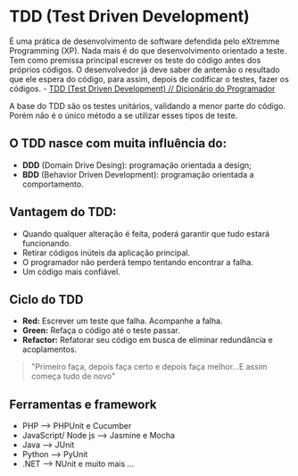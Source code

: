 # TDD (Test Driven Development)
É uma prática de desenvolvimento de software defendida pelo eXtremme Programming (XP). Nada mais é do que desenvolvimento orientado a teste. Tem como premissa principal escrever os teste do código antes dos próprios códigos. O desenvolvedor já deve saber de antemão o resultado que ele espera do código, para assim, depois de codificar o testes, fazer os códigos. - [TDD (Test Driven Development) // Dicionário do Programador][1]

A base do TDD são os testes unitários, validando a menor parte do código. Porém não é o único método a se utilizar esses tipos de teste.

## O TDD nasce com muita influência do:
- **DDD** (Domain Drive Desing): programação orientada a design;
- **BDD** (Behavior Driven Development): programação orientada a comportamento.

## Vantagem do TDD:
- Quando qualquer alteração é feita, poderá garantir que tudo estará funcionando.
- Retirar códigos inúteis da aplicação principal.
- O programador não perderá tempo tentando encontrar a falha.
- Um código mais confiável.

## Ciclo do TDD
- **Red:** Escrever um teste que falha. Acompanhe a falha.
- **Green:** Refaça o código até o teste passar.
- **Refactor:** Refatorar seu código em busca de eliminar redundância e acoplamentos.  
> "Primeiro faça, depois faça certo e depois faça melhor...E assim começa tudo de novo"

## Ferramentas e framework
- PHP --> PHPUnit e Cucumber
- JavaScript/ Node js --> Jasmine e Mocha
- Java --> JUnit
- Python --> PyUnit
- .NET --> NUnit
e muito mais …

[1]: https://www.youtube.com/watch?v=bLdEypr2e-8

